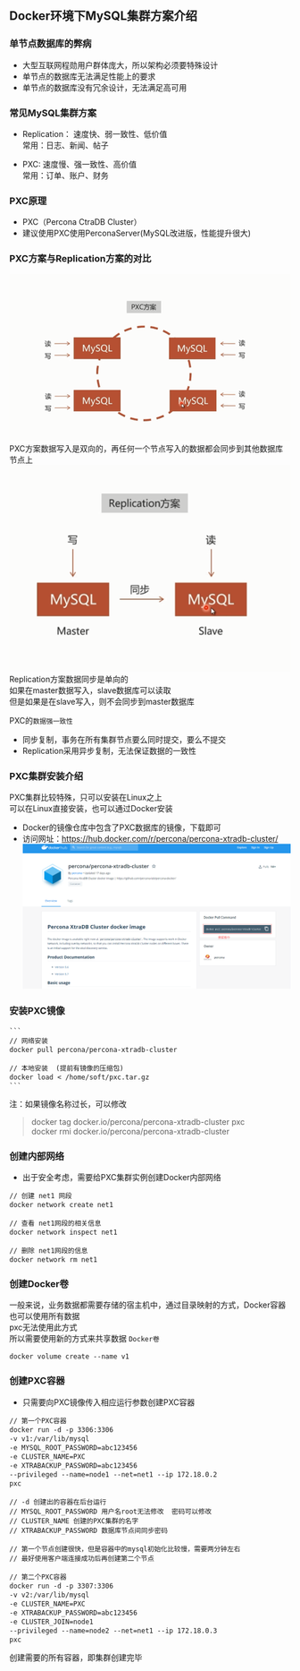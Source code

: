 ## Docker环境下MySQL集群方案介绍  
### 单节点数据库的弊病  
* 大型互联网程勋用户群体庞大，所以架构必须要特殊设计  
* 单节点的数据库无法满足性能上的要求  
* 单节点的数据库没有冗余设计，无法满足高可用  
### 常见MySQL集群方案  
* Replication： 速度快、弱一致性、低价值  
    常用：日志、新闻、帖子  

* PXC: 速度慢、强一致性、高价值  
    常用：订单、账户、财务  
### PXC原理  
* PXC（Percona CtraDB Cluster）  
* 建议使用PXC使用PerconaServer(MySQL改进版，性能提升很大)  
### PXC方案与Replication方案的对比  
![PXC方案](PXC方案.png)  
PXC方案数据写入是双向的，再任何一个节点写入的数据都会同步到其他数据库节点上  
![Replication方案](Replication方案.png)  
Replication方案数据同步是单向的  
如果在master数据写入，slave数据库可以读取  
但是如果是在slave写入，则不会同步到master数据库  

PXC的`数据强一致性`  
* 同步复制，事务在所有集群节点要么同时提交，要么不提交  
* Replication采用异步复制，无法保证数据的一致性  
### PXC集群安装介绍  
PXC集群比较特殊，只可以安装在Linux之上  
可以在Linux直接安装，也可以通过Docker安装    
* Docker的镜像仓库中包含了PXC数据库的镜像，下载即可  
* 访问网址：https://hub.docker.com/r/percona/percona-xtradb-cluster/  
![PXC集群安装](PXC集群安装.png)  

### 安装PXC镜像  
    ```
    // 网络安装
    docker pull percona/percona-xtradb-cluster  

    // 本地安装  (提前有镜像的压缩包)
    docker load < /home/soft/pxc.tar.gz
    ```
注：如果镜像名称过长，可以修改  
> docker tag docker.io/percona/percona-xtradb-cluster pxc  
> docker rmi docker.io/percona/percona-xtradb-cluster  

### 创建内部网络  
* 出于安全考虑，需要给PXC集群实例创建Docker内部网络  
```
// 创建 net1 网段
docker network create net1 

// 查看 net1网段的相关信息  
docker network inspect net1 

// 删除 net1网段的信息
docker network rm net1 
```
### 创建Docker卷  
一般来说，业务数据都需要存储的宿主机中，通过目录映射的方式，Docker容器也可以使用所有数据  
pxc无法使用此方式  
所以需要使用新的方式来共享数据  `Docker卷`  
```
docker volume create --name v1
```
### 创建PXC容器  
* 只需要向PXC镜像传入相应运行参数创建PXC容器  
```
// 第一个PXC容器
docker run -d -p 3306:3306  
-v v1:/var/lib/mysql  
-e MYSQL_ROOT_PASSWORD=abc123456  
-e CLUSTER_NAME=PXC  
-e XTRABACKUP_PASSWORD=abc123456
--privileged --name=node1 --net=net1 --ip 172.18.0.2  
pxc  

// -d 创建出的容器在后台运行  
// MYSQL_ROOT_PASSWORD 用户名root无法修改  密码可以修改  
// CLUSTER_NAME 创建的PXC集群的名字
// XTRABACKUP_PASSWORD 数据库节点间同步密码

// 第一个节点创建很快，但是容器中的mysql初始化比较慢，需要两分钟左右  
// 最好使用客户端连接成功后再创建第二个节点  

// 第二个PXC容器
docker run -d -p 3307:3306  
-v v2:/var/lib/mysql  
-e CLUSTER_NAME=PXC  
-e XTRABACKUP_PASSWORD=abc123456  
-e CLUSTER_JOIN=node1   
--privileged --name=node2 --net=net1 --ip 172.18.0.3  
pxc  
```  
创建需要的所有容器，即集群创建完毕  